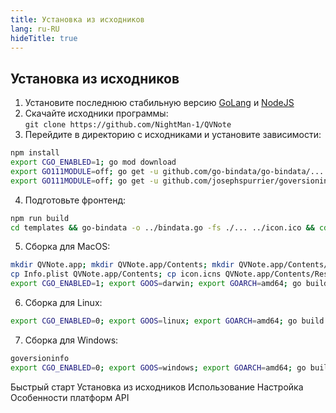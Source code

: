 ```yaml
---
title: Установка из исходников
lang: ru-RU
hideTitle: true
---
```


<div class="row">
<div class="col-12 col-md-8 order-2 order-md-1">

##  Установка из исходников

1. Установите последнюю стабильную версию [GoLang](https://golang.org/) и [NodeJS](https://nodejs.org/en/)
2. Скачайте исходники программы:  
`git clone https://github.com/NightMan-1/QVNote`
3. Перейдите в директорию с исходниками и установите зависимости:  
``` bash
npm install
export CGO_ENABLED=1; go mod download
export GO111MODULE=off; go get -u github.com/go-bindata/go-bindata/...
export GO111MODULE=off; go get -u github.com/josephspurrier/goversioninfo/cmd/goversioninfo

```
4. Подготовьте фронтенд:
``` bash
npm run build
cd templates && go-bindata -o ../bindata.go -fs ./... ../icon.ico && cd ..
```
5. Сборка для MacOS:
``` bash
mkdir QVNote.app; mkdir QVNote.app/Contents; mkdir QVNote.app/Contents/MacOS; mkdir QVNote.app/Contents/Resources
cp Info.plist QVNote.app/Contents; cp icon.icns QVNote.app/Contents/Resources
export CGO_ENABLED=1; export GOOS=darwin; export GOARCH=amd64; go build -o QVNote.app/Contents/MacOS/QVNote && chmod a+x QVNote.app/Contents/MacOS/QVNote
```
6. Сборка для Linux:
``` bash
export CGO_ENABLED=0; export GOOS=linux; export GOARCH=amd64; go build -o qvnote-linux-x64 && chmod a+x qvnote-linux-x64
```
7. Сборка для Windows:
``` bash
goversioninfo
export CGO_ENABLED=0; export GOOS=windows; export GOARCH=amd64; go build -a -gcflags=all="-l -B" -ldflags="-w -s -H windowsgui" -o QVNote-windows-x64.exe
```


</div>
<div class="col-12 col-md-4 order-1 order-md-2 mb-4 mb-sm-0">
<div class="list-group" style="position: sticky; top: 1rem;">
  <router-link to="/ru/docs/" class="list-group-item list-group-item-action">Быстрый старт</router-link>
  <router-link to="/ru/docs/sources.html" class="list-group-item list-group-item-action active">Установка из исходников</router-link>
  <router-link to="/ru/docs/usage.html" class="list-group-item list-group-item-action">Использование</router-link>
  <router-link to="/ru/docs/configuration.html" class="list-group-item list-group-item-action">Настройка</router-link>
  <router-link to="/ru/docs/platform_features.html" class="list-group-item list-group-item-action">Особенности платформ</router-link>
  <router-link to="/ru/docs/api.html" class="list-group-item list-group-item-action">API</router-link>
</div>
</div>


</div>
